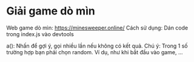# Giải game dò mìn

Web game dò mìn: https://minesweeper.online/
Cách sử dụng: Dán code trong index.js vào devtools

a(): Nhấn để gợi ý, gọi nhiều lần nếu không có kết quả.
Chú ý: Trong 1 số trường hợp bạn phải chọn random. Ví dụ, như khi bắt đầu vào game, ...